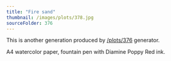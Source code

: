 ```yaml
---
title: "Fire sand"
thumbnail: /images/plots/378.jpg
sourceFolder: 376
---
```


This is another generation produced by [/plots/376](/plots/376) generator.

A4 watercolor paper, fountain pen with Diamine Poppy Red ink.